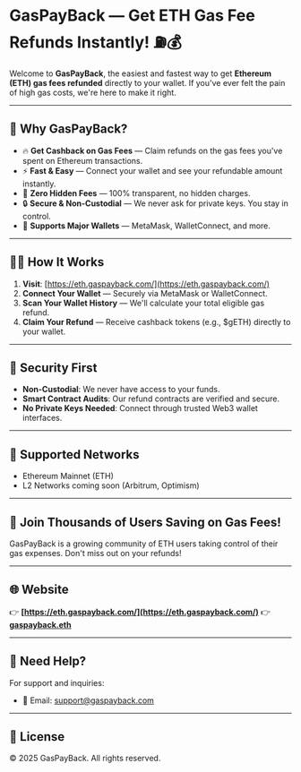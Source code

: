 # GasPayBack — Get ETH Gas Fee Refunds Instantly! ⛽💰

Welcome to **GasPayBack**, the easiest and fastest way to get **Ethereum (ETH) gas fees refunded** directly to your wallet. If you've ever felt the pain of high gas costs, we're here to make it right.

---

## 🌟 Why GasPayBack?

- 🔥 **Get Cashback on Gas Fees** — Claim refunds on the gas fees you've spent on Ethereum transactions.
- ⚡ **Fast & Easy** — Connect your wallet and see your refundable amount instantly.
- 💎 **Zero Hidden Fees** — 100% transparent, no hidden charges.
- 🔒 **Secure & Non-Custodial** — We never ask for private keys. You stay in control.
- 🚀 **Supports Major Wallets** — MetaMask, WalletConnect, and more.

---

## 🧑‍💻 How It Works

1. **Visit**: [https://eth.gaspayback.com/](https://eth.gaspayback.com/)
2. **Connect Your Wallet** — Securely via MetaMask or WalletConnect.
3. **Scan Your Wallet History** — We'll calculate your total eligible gas refund.
4. **Claim Your Refund** — Receive cashback tokens (e.g., $gETH) directly to your wallet.

---

## 🔐 Security First

- **Non-Custodial**: We never have access to your funds.
- **Smart Contract Audits**: Our refund contracts are verified and secure.
- **No Private Keys Needed**: Connect through trusted Web3 wallet interfaces.

---

## 🚀 Supported Networks

- Ethereum Mainnet (ETH)
- L2 Networks coming soon (Arbitrum, Optimism)

---

## 🎉 Join Thousands of Users Saving on Gas Fees!

GasPayBack is a growing community of ETH users taking control of their gas expenses. Don't miss out on your refunds!

---

## 🌐 Website

👉 **[https://eth.gaspayback.com/](https://eth.gaspayback.com/)**
👉 **[gaspayback.eth](gaspayback.eth)**

---

## 📩 Need Help?

For support and inquiries:
- 📧 Email: support@gaspayback.com

---

## 📜 License

© 2025 GasPayBack. All rights reserved.
